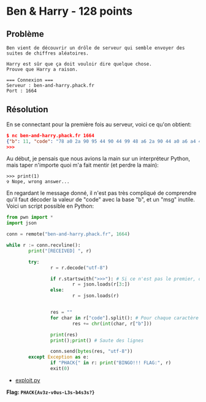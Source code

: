 # Ben & Harry - 128 points

## Problème

```idl
Ben vient de découvrir un drôle de serveur qui semble envoyer des suites de chiffres aléatoires.

Harry est sûr que ça doit vouloir dire quelque chose.
Prouve que Harry a raison.

=== Connexion ===
Serveur : ben-and-harry.phack.fr
Port : 1664 
```

## Résolution

En se connectant pour la première fois au serveur, voici ce qu'on obtient:

```json
$ nc ben-and-harry.phack.fr 1664
{"b": 11, "code": "78 a0 2a 90 95 44 90 44 99 48 a6 2a 90 44 a0 a6 a4 47 2a 99 47 2a 93 99 48 94 40 2a 91 47 5a 99 58", "msg": "Answer me!"}
>>> 
```

Au début, je pensais que nous avions la main sur un interpréteur Python, mais taper n'importe quoi m'a fait mentir (et perdre la main):

```idl
>>> print(1)
✞ Nope, wrong answer...
```

En regardant le message donné, il n'est pas très compliqué de comprendre qu'il faut décoder la valeur de "code" avec la base "b", et un "msg" inutile.
Voici un script possible en Python:

```python
from pwn import *
import json

conn = remote("ben-and-harry.phack.fr", 1664)

while r := conn.recvline():
        print("[RECEIVED] ", r)

        try:
                r = r.decode("utf-8")

                if r.startswith(">>>"): # Si ce n'est pas le premier, on doit découper le début
                        r = json.loads(r[3:])
                else:
                        r = json.loads(r)


                res = ""
                for char in r["code"].split(): # Pour chaque caractère
                        res += chr(int(char, r["b"]))

                print(res)
                print();print() # Saute des lignes

                conn.send(bytes(res, "utf-8"))
        except Exception as e:
                if "PHACK{" in r: print("BINGO!!! FLAG:", r)
                exit(0)
```

+ [exploit.py](exploit.py) 

**Flag: `PHACK{Av3z-v0us-L3s-b4s3s?}`**